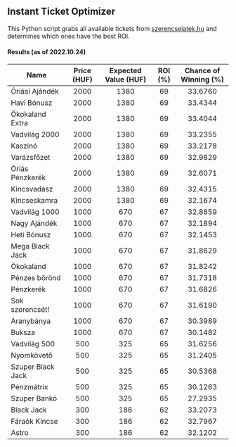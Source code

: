 ## Instant Ticket Optimizer

This Python script grabs all available tickets from [szerencsejatek.hu](https://bet.szerencsejatek.hu/sorsjegyek) and determines which ones have the best ROI.

#### Results (as of 2022.10.24)

| **Name**          | **Price (HUF)** | **Expected Value (HUF)** | **ROI (%)** | **Chance of Winning (%)** |
|-------------------|:---------------:|:------------------------:|:-----------:|:-------------------------:|
| Óriási Ajándék    |      2000       |           1380           |     69      |          33.6760          |
| Havi Bónusz       |      2000       |           1380           |     69      |          33.4344          |
| Ökokaland Extra   |      2000       |           1380           |     69      |          33.4044          |
| Vadvilág 2000     |      2000       |           1380           |     69      |          33.2355          |
| Kaszinó           |      2000       |           1380           |     69      |          33.2178          |
| Varázsfőzet       |      2000       |           1380           |     69      |          32.9829          |
| Óriás Pénzkerék   |      2000       |           1380           |     69      |          32.6071          |
| Kincsvadász       |      2000       |           1380           |     69      |          32.4315          |
| Kincseskamra      |      2000       |           1380           |     69      |          32.1674          |
| Vadvilág 1000     |      1000       |           670            |     67      |          32.8859          |
| Nagy Ajándék      |      1000       |           670            |     67      |          32.1894          |
| Heti Bónusz       |      1000       |           670            |     67      |          32.1453          |
| Mega Black Jack   |      1000       |           670            |     67      |          31.8629          |
| Ökokaland         |      1000       |           670            |     67      |          31.8242          |
| Pénzes bőrönd     |      1000       |           670            |     67      |          31.7318          |
| Pénzkerék         |      1000       |           670            |     67      |          31.6826          |
| Sok szerencsét!   |      1000       |           670            |     67      |          31.6190          |
| Aranybánya        |      1000       |           670            |     67      |          30.3989          |
| Buksza            |      1000       |           670            |     67      |          30.1482          |
| Vadvilág 500      |       500       |           325            |     65      |          31.6256          |
| Nyomkövető        |       500       |           325            |     65      |          31.2405          |
| Szuper Black Jack |       500       |           325            |     65      |          30.5368          |
| Pénzmátrix        |       500       |           325            |     65      |          30.1263          |
| Szuper Bankó      |       500       |           325            |     65      |          27.2935          |
| Black Jack        |       300       |           186            |     62      |          33.2073          |
| Fáraók Kincse     |       300       |           186            |     62      |          32.7967          |
| Astro             |       300       |           186            |     62      |          32.1202          |
